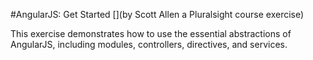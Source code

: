 #AngularJS: Get Started
[](by Scott Allen a Pluralsight course exercise)

This exercise demonstrates how to use the essential abstractions of AngularJS, including modules, controllers, directives, and services.

